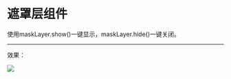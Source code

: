 # 遮罩层组件

使用maskLayer.show()一键显示，maskLayer.hide()一键关闭。

---

效果：

![](http://120.77.171.203:8080/images/mask-layer.gif)